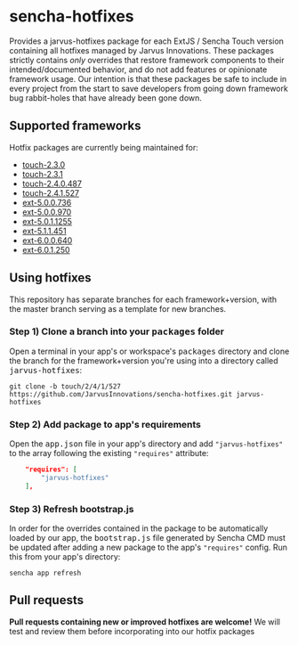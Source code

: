 # sencha-hotfixes

Provides a jarvus-hotfixes package for each ExtJS / Sencha Touch version containing all hotfixes managed by Jarvus Innovations. These packages strictly contains *only* overrides that restore framework components to their intended/documented behavior, and do not add features or opinionate framework usage. Our intention is that these packages be safe to include in every project from the start to save developers from going down framework bug rabbit-holes that have already been gone down.

## Supported frameworks
Hotfix packages are currently being maintained for:

- [touch-2.3.0](https://github.com/JarvusInnovations/sencha-hotfixes/tree/touch/2/3/0)
- [touch-2.3.1](https://github.com/JarvusInnovations/sencha-hotfixes/tree/touch/2/3/1)
- [touch-2.4.0.487](https://github.com/JarvusInnovations/sencha-hotfixes/tree/touch/2/4/0/487)
- [touch-2.4.1.527](https://github.com/JarvusInnovations/sencha-hotfixes/tree/touch/2/4/1/527)
- [ext-5.0.0.736](https://github.com/JarvusInnovations/sencha-hotfixes/tree/ext/5/0/0/736)
- [ext-5.0.0.970](https://github.com/JarvusInnovations/sencha-hotfixes/tree/ext/5/0/0/970)
- [ext-5.0.1.1255](https://github.com/JarvusInnovations/sencha-hotfixes/tree/ext/5/0/1/1255)
- [ext-5.1.1.451](https://github.com/JarvusInnovations/sencha-hotfixes/tree/ext/5/1/1/451)
- [ext-6.0.0.640](https://github.com/JarvusInnovations/sencha-hotfixes/tree/ext/6/0/0/640)
- [ext-6.0.1.250](https://github.com/JarvusInnovations/sencha-hotfixes/tree/ext/6/0/1/250)

## Using hotfixes
This repository has separate branches for each framework+version, with the master branch serving as a template for new branches.

### Step 1) Clone a branch into your <kbd>packages</kbd> folder
Open a terminal in your app's or workspace's <kbd>packages</kbd> directory and clone the branch for the framework+version you're using into a directory called <kbd>jarvus-hotfixes</kbd>:

  `git clone -b touch/2/4/1/527 https://github.com/JarvusInnovations/sencha-hotfixes.git jarvus-hotfixes`

### Step 2) Add package to app's requirements
Open the <kbd>app.json</kbd> file in your app's directory and add `"jarvus-hotfixes"` to the array following the existing `"requires"` attribute:

```json
    "requires": [
        "jarvus-hotfixes"
    ],
```

### Step 3) Refresh bootstrap.js
In order for the overrides contained in the package to be automatically loaded by our app, the <kbd>bootstrap.js</kbd> file generated by Sencha CMD must be updated after adding a new package to the app's `"requires"` config. Run this from your app's directory:

  `sencha app refresh`


## Pull requests
**Pull requests containing new or improved hotfixes are welcome!** We will test and review them before incorporating into our hotfix packages
